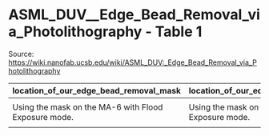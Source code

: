 # ASML_DUV__Edge_Bead_Removal_via_Photolithography - Table 1

Source: https://wiki.nanofab.ucsb.edu/wiki/ASML_DUV:_Edge_Bead_Removal_via_Photolithography

| location_of_our_edge_bead_removal_mask               | location_of_our_edge_bead_removal_mask_1             |
|:-----------------------------------------------------|:-----------------------------------------------------|
|                                                      |                                                      |
| Using the mask on the MA-6 with Flood Exposure mode. | Using the mask on the MA-6 with Flood Exposure mode. |
|                                                      |                                                      |